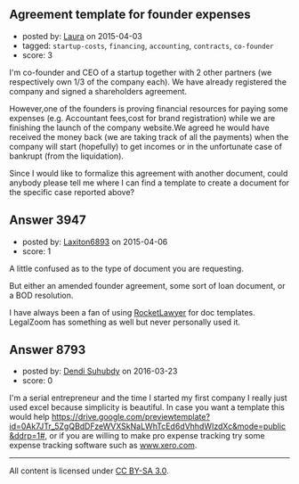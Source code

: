 ## Agreement template for founder expenses

- posted by: [Laura](https://stackexchange.com/users/6080454/laura) on 2015-04-03
- tagged: `startup-costs`, `financing`, `accounting`, `contracts`, `co-founder`
- score: 3

I'm co-founder and CEO of a startup together with 2 other partners (we respectively own 1/3 of the company each). We have already registered the company and signed a shareholders agreement.

However,one of the founders is proving financial resources for paying some expenses (e.g. Accountant fees,cost for brand registration) while we are finishing the launch of the company website.We agreed he would have received the money back (we are taking track of all the payments) when the company will start (hopefully) to get incomes or in the unfortunate case of bankrupt (from the liquidation).

Since I would like to formalize this agreement with another document, could anybody please tell me where I can find a template to create a document for the specific case reported above?


## Answer 3947

- posted by: [Laxiton6893](https://stackexchange.com/users/2181902/laxiton6893) on 2015-04-06
- score: 1

<p>A little confused as to the type of document you are requesting. </p>

<p>But either an amended founder agreement, some sort of loan document, or a BOD resolution.</p>

<p>I have always been a fan of using <a href="https://www.rocketlawyer.com/legal-documents-forms.rl" rel="nofollow">RocketLawyer</a> for doc templates. LegalZoom has something as well but never personally used it.</p>



## Answer 8793

- posted by: [Dendi Suhubdy](https://stackexchange.com/users/4264924/dendi-suhubdy) on 2016-03-23
- score: 0

I'm a serial entrepreneur and the time I started my first company I really just used excel because simplicity is beautiful. In case you want a template this would help https://drive.google.com/previewtemplate?id=0Ak7JTr_5ZgQBdDFzeWVXSkNaLWhTcEd6dVhhdWIzdXc&mode=public&ddrp=1#, or if you are willing to make pro expense tracking try some expense tracking software such as www.xero.com.



---

All content is licensed under [CC BY-SA 3.0](https://creativecommons.org/licenses/by-sa/3.0/).
